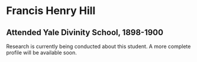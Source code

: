 # Francis Henry Hill
## Attended Yale Divinity School, 1898-1900

Research is currently being conducted about this student. A more complete profile will be available soon.
